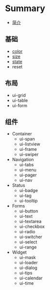 # Summary

* [简介](README.md)

## 基础
* [color](core.md#color)
* [size](core.md#size)
* [state](core.md#state)
* reset

## 布局
* ui-grid
* ui-table
* ui-form

## 组件
* Container
    * ui-span
    * ui-listview
    * ui-frame
    * ui-swiper
* Navigation
    * ui-tabs
    * ui-menu
    * ui-pager
    * ui-nav
* Status
    * ui-badge
    * ui-tag
    * ui-tooltip
* Forms
    * ui-button
    * ui-text
    * ui-textarea
    * ui-checkbox
    * ui-radio
    * ui-switcher
    * ui-select
    * ui-range
* Widget
    * ui-mask
    * ui-loader
    * ui-dialog
    * ui-tips
    * ui-calendar
    * ui-time